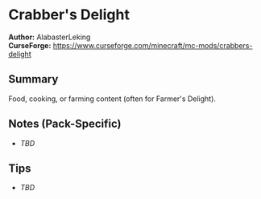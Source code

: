 # Crabber's Delight

**Author:** AlabasterLeking  
**CurseForge:** https://www.curseforge.com/minecraft/mc-mods/crabbers-delight

## Summary
Food, cooking, or farming content (often for Farmer's Delight).

## Notes (Pack-Specific)
- _TBD_

## Tips
- _TBD_

